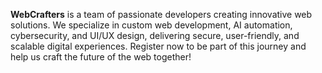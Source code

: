 **WebCrafters** is a team of passionate developers creating innovative web solutions. We specialize in custom web development, AI automation, cybersecurity, and UI/UX design, delivering secure, user-friendly, and scalable digital experiences. Register now to be part of this journey and help us craft the future of the web together!
